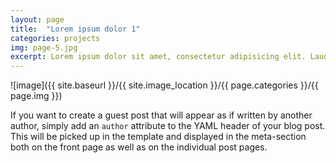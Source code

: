 ```yaml
---
layout: page
title:  "Lorem ipsum dolor 1"
categories: projects
img: page-5.jpg
excerpt: Lorem ipsum dolor sit amet, consectetur adipisicing elit. Laudantium non
---
```


![image]({{ site.baseurl }}/{{ site.image_location }}/{{ page.categories }}/{{ page.img }})

If you want to create a guest post that will appear as if written by another author, simply add an `author` attribute to the
YAML header of your blog post. This will be picked up in the template and displayed in the meta-section both on the front page
as well as on the individual post pages.
